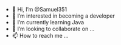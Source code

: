 - 👋 Hi, I’m @Samuel351
- 👀 I’m interested in becoming a developer
- 🌱 I’m currently learning Java
- 💞️ I’m looking to collaborate on ...
- 📫 How to reach me ...

<!---
Samuel351/Samuel351 is a ✨ special ✨ repository because its `README.md` (this file) appears on your GitHub profile.
You can click the Preview link to take a look at your changes.
--->
